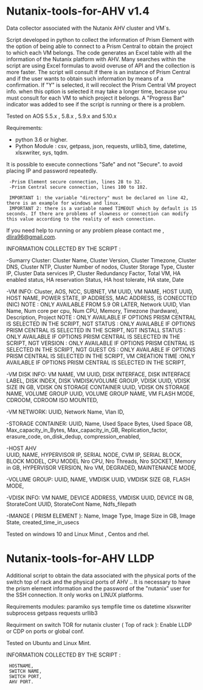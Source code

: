 # Nutanix-tools-for-AHV v1.4
Data collector associated with the Nutanix AHV cluster and VM´s.

Script developed in python to collect the information of Prism Element with the option of being able to connect to a Prism Central to obtain the project to which each VM belongs. The code generates an Excel table with all the information of the Nutanix platform with AHV. Many searches within the script are using Excel formulas to avoid overuse of API and the collection is more faster. The script will consult if there is an instance of Prism Central and if the user wants to obtain such information by means of a confirmation. If "Y" is selected, it will recolect the Prism Central VM proyect info. when this option is selected it may take a longer time, because you must consult for each VM to which project it belongs. A "Progress Bar" indicator was added to see if the script is running or there is a problem.

Tested on AOS 5.5.x , 5.8.x , 5.9.x and 5.10.x

Requirements:

- python 3.6 or higher.
- Python Module :
     csv,
     getpass,
     json,
     requests,
     urllib3,
     time,
     datetime,
     xlsxwriter,
     sys,
     tqdm.

It is possible to execute connections "Safe" and not "Secure". to avoid placing IP and password repeatedly.

     -Prism Element secure connection, lines 28 to 32.
     -Prism Central secure connection, lines 100 to 102.
    
     IMPORTANT 1: the variable "directory" must be declared on line 42, there is an example for windows and linux.
     IMPORTANT 2: there is a variable named TIMEOUT which by default is 15 seconds. If there are problems of slowness or connection can modify this value according to the reality of each connection.

If you need help to running or any problem please contact me , dlira96@gmail.com.

INFORMATION COLLECTED BY THE SCRIPT :

-Sumarry Cluster:
     Cluster Name,
     Cluster Version,
     Cluster Timezone,
     Cluster DNS,
     Cluster NTP,
     Cluster Number of nodos,
     Cluster Storage Type,
     Cluster IP,
     Cluster Data services IP,
     Cluster Redundancy Factor,
     Total VM,
     HA enabled status,
     HA reservation Status,
     HA host tolerate,
     HA state,
     Date

-VM INFO:
     Cluster,
     AOS,
     NCC,
     SUBNET,
     VM UUID,
     VM NAME,
     HOST UUID,
     HOST NAME,
     POWER STATE,
     IP ADDRESS,
     MAC ADDRESS,
     IS CONECCTED (NIC) NOTE : ONLY AVAILABLE FROM 5.9 OR LATER,
     Network UUID,
     Vlan Name,
     Num core per cpu,
     Num CPU,
     Memory,
     Timezone (hardware),
     Description,
     Project NOTE : ONLY AVAILABLE IF OPTIONS PRISM CENTRAL IS SELECTED IN THE SCRIPT,
     NGT STATUS : ONLY AVAILABLE IF OPTIONS PRISM CENTRAL IS SELECTED IN THE SCRIPT,
     NGT INSTALL STATUS : ONLY AVAILABLE IF OPTIONS PRISM CENTRAL IS SELECTED IN THE SCRIPT,
     NGT VERSION : ONLY AVAILABLE IF OPTIONS PRISM CENTRAL IS SELECTED IN THE SCRIPT,
     NGT GUEST OS : ONLY AVAILABLE IF OPTIONS PRISM CENTRAL IS SELECTED IN THE SCRIPT,
     VM CREATION TIME :ONLY AVAILABLE IF OPTIONS PRISM CENTRAL IS SELECTED IN THE SCRIPT,
  
-VM DISK INFO:
     VM NAME,
     VM UUID,
     DISK INTERFACE,
     DISK INTERFACE LABEL,
     DISK INDEX,
     DISK VMDISK/VOLUME GROUP,
     VDISK UUID,
     VDISK SIZE IN GB,
     VDISK ON STORAGE CONTAINER UUID,
     VDISK ON STORAGE NAME,
     VOLUME GROUP UUID,
     VOLUME GROUP NAME,
     VM FLASH MODE,
     CDROOM,
     CDROOM ISO MOUNTED,

-VM NETWORK:
     UUID,
     Network Name,
     Vlan ID,

-STORAGE CONTAINER:
     UUID,
     Name,
     Used Space Bytes,
     Used Space GB,
     Max_capacity_in_Bytes,
     Max_capacity_in_GB,
     Replication_factor,
     erasure_code,
     on_disk_dedup,
     compression_enabled,
     
-HOST AHV   
     UUID,
     NAME,
     HYPERVISOR IP,
     SERIAL NODE,
     CVM IP,
     SERIAL BLOCK,
     BLOCK MODEL,
     CPU MODEL	Nro CPU,
     Nro Threads,
     Nro SOCKET,
     Memory in GB,
     HYPERVISOR VERSION,
     Nro VM,
     DEGRADED,
     MAINTENANCE MODE,
     
-VOLUME GROUP:
     UUID,
     NAME,
     VMDISK UUID,
     VMDISK SIZE GB,
     FLASH MODE,

-VDISK INFO:
     VM NAME,
     DEVICE ADDRESS,
     VMDISK UUID,
     DEVICE IN GB,
     StorateCont UUID,
     StorateCont Name,
     Ndfs_filepath
   

-IMANGE ( PRISM ELEMENT ):
     Name,
     Image Type,
     Image Size in GB,
     Image State,
     created_time_in_usecs

Tested on windows 10 and Linux Minut , Centos and rhel.

# Nutanix-tools-for-AHV LLDP

Additional script to obtain the data associated with the physical ports of the switch top of rack and the physical ports of AHV ..
It is necessary to have the prism element information and the password of the "nutanix" user for the SSH connection.
It only works on LINUX platforms.

Requirements modules:
     paramiko
     sys
     tempfile
     time
     os
     datetime
     xlsxwriter
     subprocess
     getpass
     requests
     urllib3

Requirment on switch TOR for nutanix cluster ( Top of rack ):
     Enable LLDP or CDP on ports or global conf.

Tested on Ubuntu and Linux Mint.

INFORMATION COLLECTED BY THE SCRIPT :

     HOSTNAME,
     SWITCH NAME,
     SWITCH PORT,
     AHV PORT.


